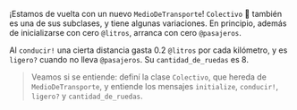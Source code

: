 ¡Estamos de vuelta con un nuevo `MedioDeTransporte`! `Colectivo` :bus: también es una de sus subclases, y tiene algunas variaciones. En principio, además de inicializarse con cero `@litros`, arranca con cero `@pasajeros`.

Al `conducir!` una cierta distancia gasta 0.2 `@litros` por cada kilómetro, y es `ligero?` cuando no lleva `@pasajeros`. Su `cantidad_de_ruedas` es 8.

> Veamos si se entiende: definí la clase `Colectivo`, que hereda de `MedioDeTransporte`, y entiende los mensajes `initialize`, `conducir!`, `ligero?` y `cantidad_de_ruedas`.